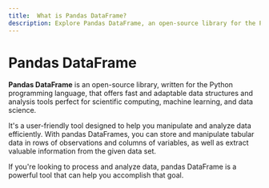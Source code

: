 ```yaml
---
title:  What is Pandas DataFrame?
description: Explore Pandas DataFrame, an open-source library for the Python programming language, providing fast and adaptable data structures and analysis tools ideal for scientific computing, machine learning, and data science. Understand how Pandas DataFrame is a user-friendly tool enabling efficient manipulation and analysis of tabular data in rows of observations and columns of variables. Discover its capabilities in storing, manipulating, and extracting valuable information from datasets, making it a powerful tool for processing and analyzing data.
---
```


# Pandas DataFrame

**Pandas DataFrame** is an open-source library, written for the Python programming language, that offers fast and adaptable data structures and analysis tools perfect for scientific computing, machine learning, and data science.

It's a user-friendly tool designed to help you manipulate and analyze data efficiently. With pandas DataFrames, you can store and manipulate tabular data in rows of observations and columns of variables, as well as extract valuable information from the given data set.

If you're looking to process and analyze data, pandas DataFrame is a powerful tool that can help you accomplish that goal.
